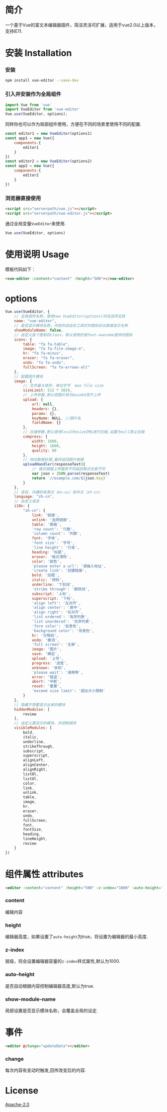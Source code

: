 # 简介

一个基于Vue的富文本编辑器插件，简洁灵活可扩展，适用于vue2.0以上版本，支持IE11.

# 安装 Installation

### 安装


```bash
npm install vue-editor --save-dev
```

### 引入并安装作为全局组件

```js
import Vue from 'vue'
import VueEditor from 'vue-editor'
Vue.use(VueEditor, options);
```

同样你也可以作为局部组件使用，方便在不同的场景里使用不同的配置.

```js
const editor1 = new VueEditor(options1)
const app1 = new Vue({
    components:{
        editor1
    }
})
const editor2 = new VueEditor(options2)
const app2 = new Vue({
    components:{
        editor2
    }
})
```


### 浏览器直接使用

```html
<script src="serverpath/vue.js"></script>
<script src="serverpath/vue-editor.js"></script>
```
通过全局变量`VueEditor`来使用.

```js
Vue.use(VueEditor, options)
```


# 使用说明 Usage

模板代码如下：

```html
<vue-editor :content="content" :height="500"></vue-editor>
```

# options

```js
Vue.use(VueEditor, {
    // 全局组件名称，使用new VueEditor(options)时该选项无效
    name: "vue-editor",
    // 是否显示模块名称，开启的话会在工具栏的图标后台直接显示名称
    showModuleName: false,
    // 自定义各个图标的class，默认使用的是font-awesome提供的图标
    icons: {
        table: "fa fa-table",
        image: "fa fa-file-image-o",
        hr: "fa fa-minus",
        eraser: "fa fa-eraser",
        undo: "fa fa-undo",
        fullScreen: "fa fa-arrows-alt"
    },
    // 配置图片模块
    image: {
        // 文件最大体积，单位字节  max file size
        sizeLimit: 512 * 1024,
        // 上传参数,默认把图片转为base64而不上传
        upload: {
            url: null,
            headers: {},
            params: {},
            keyName: NULL, //图片名
            fieldName: {}
        },
        // 压缩参数,默认使用localResizeIMG进行压缩,设置为null禁止压缩
        compress: {
            width: 1600,
            height: 1600,
            quality: 80
        },
        // 响应数据处理,最终返回图片链接
        uploadHandler(responseText){
            // 格式根据上传服务不同返回格式也是不同
            var json = JSON.parse(responseText)
            return `//example.com/${json.key}`
        }
    },
    // 语言，内建的有英文（en-us）和中文（zh-cn）
    language: "zh-cn",
    // 自定义语言
    i18n: {
        "zh-cn": {
            link: '链接',
            unlink: '去除链接',
            table: '表格',
            'row count': '行数',
            'column count': '列数',
            font: '字体',
            'font size': '字号',
            'line height': '行高',
            heading: '标题',
            eraser: '格式清除',
            color: '颜色',
            'please enter a url': '请输入地址',
            'create link': '创建链接',
            bold: '加粗',
            italic: '倾斜',
            underline: '下划线',
            'strike through': '删除线',
            subscript: '上标',
            superscript: '下标',
            'align left': '左对齐',
            'align center': '居中',
            'align right': '右对齐',
            'list ordered': '有序列表',
            'list unordered': '无序列表',
            'fore color': '前景色',
            'background color': '背景色',
            hr: '分隔线',
            undo: '撤消',
            'full screen': '全屏',
            image: '图片',
            save: '确定',
            upload: '上传',
            progress: '进度',
            unknown: '未知',
            'please wait': '请稍等',
            error: '错误',
            abort: '中断',
            reset: '重置',
            'exceed size limit': '超出大小限制'
        }
    },
    // 隐藏不想要显示出来的模块
    hiddenModules: [
        review
    ],
    // 自定义要显示的模块，并控制顺序
    visibleModules: [
        bold,
        italic,
        underline,
        strikeThrough,
        subscript,
        superscript,
        alignLeft,
        alignCenter,
        alignRight,
        listOl,
        listUl,
        color,
        link,
        unlink,
        table,
        image,
        hr,
        eraser,
        undo,
        fullScreen,
        font,
        fontSize,
        heading,
        lineHeight,
        review
    ]
})
```

# 组件属性 attributes

```html
<editor :content="content" :height="500" :z-index="1000" :auto-height="true" :show-module-name="false"></editor>
```

### content

编辑内容

### height

编辑器高度，如果设置了`auto-height`为true，将设置为编辑器的最小高度.

### z-index

层级，将会设置编辑器容量的`z-index`样式属性,默认为1000.

### auto-height

是否自动根据内容控制编辑器高度,默认为true.

### show-module-name

局部设置是否显示模块名称，会覆盖全局的设定.

# 事件
```html
<editor @change="updateData"></editor>
```

### change

每次内容有变动时触发,回传改变后的内容.

# License
[Apache-2.0](http://opensource.org/licenses/Apache-2.0)
